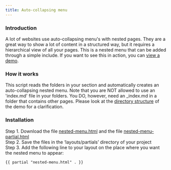 ```yaml
---
title: Auto-collapsing menu
---
```


### Introduction

A lot of websites use auto-collapsing menu's with nested pages. They are a great way to show a lot of content in a structured way, but it requires a hierarchical view of all your pages. This is a nested menu that can be added through a simple include. If you want to see this in action, you can [view a demo](/branches).

### How it works

This script reads the folders in your section and automatically creates an auto-collapsing nested menu. Note that you are NOT allowed to use an 'index.md' file in your folders. You DO, however, need an _index.md in a folder that contains other pages. Please look at the [directory structure](https://github.com/jhvanderschee/hugocodex/tree/main/content/branches) of the demo for a clarification.

### Installation

Step 1. Download the file [nested-menu.html](https://raw.githubusercontent.com/jhvanderschee/hugocodex/main/layouts/partials/nested-menu.html) and the file  [nested-menu-partial.html](https://raw.githubusercontent.com/jhvanderschee/hugocodex/main/layouts/partials/nested-menu-partial.html)
<br />Step 2. Save the files in the ‘layouts/partials’ directory of your project
<br />Step 3. Add the following line to your layout on the place where you want the nested menu to appear:

```
{{ partial "nested-menu.html" . }}
```